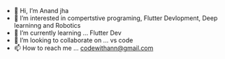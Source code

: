 - 👋 Hi, I’m Anand jha 
- 👀 I’m interested in compertstive programing, Flutter Devlopment, Deep learninng and Robotics
- 🌱 I’m currently learning ... Flutter Dev
- 💞️ I’m looking to collaborate on ... vs code
- 📫 How to reach me ... codewithann@gmail.com

<!---
CodewithAnn/CodewithAnn is a ✨ special ✨ repository because its `README.md` (this file) appears on your GitHub profile.
You can click the Preview link to take a look at your changes.
--->
